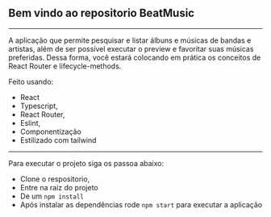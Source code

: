 ## Bem vindo ao repositorio BeatMusic

---

A aplicação que permite pesquisar e listar álbuns e músicas de bandas e artistas, além de ser possível executar o preview e favoritar suas músicas preferidas. Dessa forma, você estará colocando em prática os conceitos de React Router e lifecycle-methods.

Feito usando:

- React
- Typescript,
- React Router,
- Eslint,
- Componentização
- Estilizado com tailwind

---

Para executar o projeto siga os passoa abaixo:
- Clone o respositorio,
- Entre na raiz do projeto
- De um `npm install`
- Após instalar as dependências rode `npm start` para executar a aplicação

